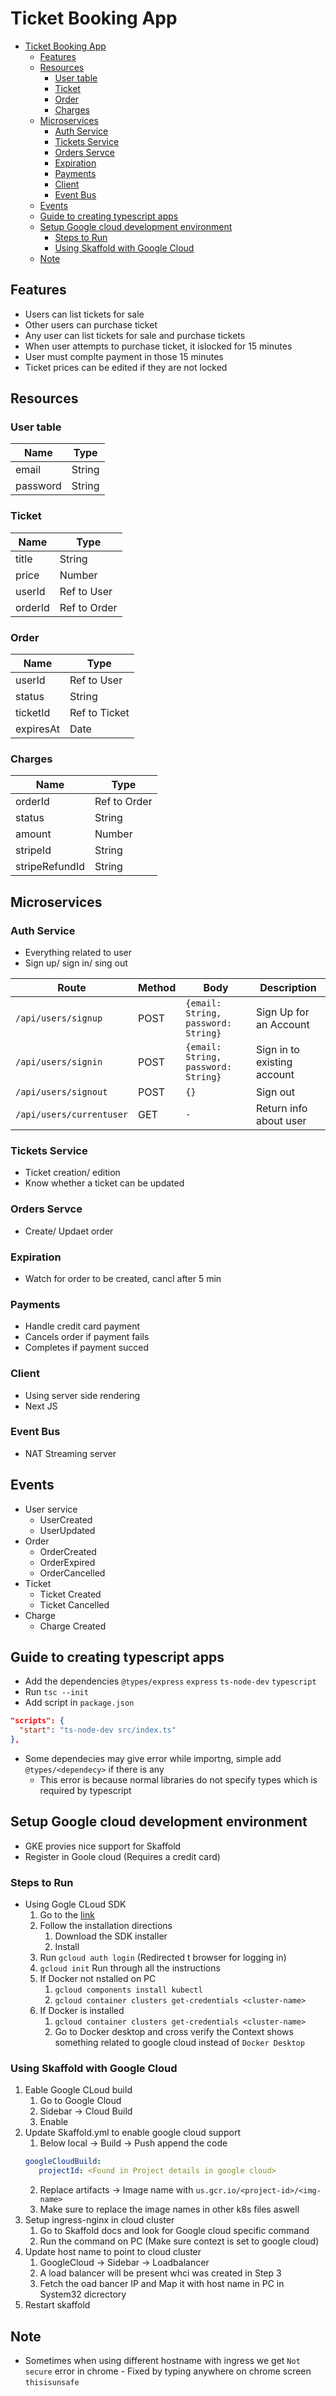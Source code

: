 # Ticket Booking App

- [Ticket Booking App](#ticket-booking-app)
  - [Features](#features)
  - [Resources](#resources)
    - [User table](#user-table)
    - [Ticket](#ticket)
    - [Order](#order)
    - [Charges](#charges)
  - [Microservices](#microservices)
    - [Auth Service](#auth-service)
    - [Tickets Service](#tickets-service)
    - [Orders Servce](#orders-servce)
    - [Expiration](#expiration)
    - [Payments](#payments)
    - [Client](#client)
    - [Event Bus](#event-bus)
  - [Events](#events)
  - [Guide to creating typescript apps](#guide-to-creating-typescript-apps)
  - [Setup Google cloud development environment](#setup-google-cloud-development-environment)
    - [Steps to Run](#steps-to-run)
    - [Using Skaffold with Google Cloud](#using-skaffold-with-google-cloud)
  - [Note](#note)

## Features

- Users can list tickets for sale
- Other users can purchase ticket
- Any user can list tickets for sale and purchase tickets
- When user attempts to purchase ticket, it islocked for 15 minutes
- User must complte payment in those 15 minutes
- Ticket prices can be edited if they are not locked

## Resources

### User table


| Name     | Type   |
| -------- | ------ |
| email    | String |
| password | String |

### Ticket

| Name    | Type         |
| ------- | ------------ |
| title   | String       |
| price   | Number       |
| userId  | Ref to User  |
| orderId | Ref to Order |

### Order

| Name      | Type          |
| --------- | ------------- |
| userId    | Ref to User   |
| status    | String        |
| ticketId  | Ref to Ticket |
| expiresAt | Date          |

### Charges

| Name           | Type         |
| -------------- | ------------ |
| orderId        | Ref to Order |
| status         | String       |
| amount         | Number       |
| stripeId       | String       |
| stripeRefundId | String       |

## Microservices

### Auth Service

- Everything related to user
- Sign up/ sign in/ sing out

| Route                    | Method | Body                                | Description                 |
| ------------------------ | ------ | ----------------------------------- | --------------------------- |
| `/api/users/signup`      | POST   | `{email: String, password: String}` | Sign Up for an Account      |
| `/api/users/signin`      | POST   | `{email: String, password: String}` | Sign in to existing account |
| `/api/users/signout`     | POST   | `{} `                               | Sign out                    |
| `/api/users/currentuser` | GET    | `-`                                 | Return info about user      |

### Tickets Service

- Ticket creation/ edition
- Know whether a ticket can be updated

### Orders Servce

- Create/ Updaet order

### Expiration

- Watch for order to be created, cancl after 5 min

### Payments

- Handle credit card payment
- Cancels order if payment fails
- Completes if payment succed

### Client

- Using server side rendering
- Next JS

### Event Bus

- NAT Streaming server

## Events

- User service
  - UserCreated
  - UserUpdated
- Order
  - OrderCreated
  - OrderExpired
  - OrderCancelled
- Ticket
  - Ticket Created
  - Ticket Cancelled
- Charge
  - Charge Created

## Guide to creating typescript apps

- Add the dependencies `@types/express` `express` `ts-node-dev` `typescript`
- Run `tsc --init`
- Add script in `package.json`
```json
"scripts": {
  "start": "ts-node-dev src/index.ts"
},
```
- Some dependecies may give error while importng, simple add `@types/<dependecy>` if there is any
  - This error is because normal libraries do not specify types which is required by typescript

## Setup Google cloud development environment

- GKE provies nice support for Skaffold
- Register in Goole cloud (Requires a credit card)

### Steps to Run 

- Using Gogle CLoud SDK
  1. Go to the [link](https://cloud.google.com/sdk/docs/quickstarts)
  2. Follow the installation directions
     1. Download the SDK installer
     2. Install
  3. Run `gcloud auth login` (Redirected t browser for logging in)
  4. `gcloud init` Run through all the instructions
  5. If Docker not nstalled on PC
     1. `gcloud components install kubectl`
     2. `gcloud container clusters get-credentials <cluster-name>`
  6. If Docker is installed
     1. `gcloud container clusters get-credentials <cluster-name>`
     2. Go to Docker desktop and cross verify the Context shows something related to google cloud instead of `Docker Desktop`
  
### Using Skaffold with Google Cloud

1. Eable Google CLoud build
   1. Go to Google Cloud
   2. Sidebar -> Cloud Build
   3. Enable
2. Update Skaffold.yml to enable google cloud support
   1. Below local -> Build -> Push append the code
   ```yml
   googleCloudBuild: 
      projectId: <Found in Project details in google cloud>
   ```
   2. Replace artifacts -> Image name with `us.gcr.io/<project-id>/<img-name>`
   3. Make sure to replace the image names in other k8s files aswell
3. Setup ingress-nginx in cloud cluster
   1. Go to Skaffold docs and look for Google cloud specific command
   2. Run the command on PC (Make sure contezt is set to google cloud)
4. Update host name to point to cloud cluster
   1. GoogleCloud -> Sidebar -> Loadbalancer
   2. A load balancer will be present whci was created in Step 3
   3. Fetch the oad bancer IP and Map it with host name in PC in System32 dicrectory
5. Restart skaffold

## Note

- Sometimes when using different hostname with ingress we get `Not secure` error in chrome - Fixed by typing anywhere on chrome screen `thisisunsafe`
